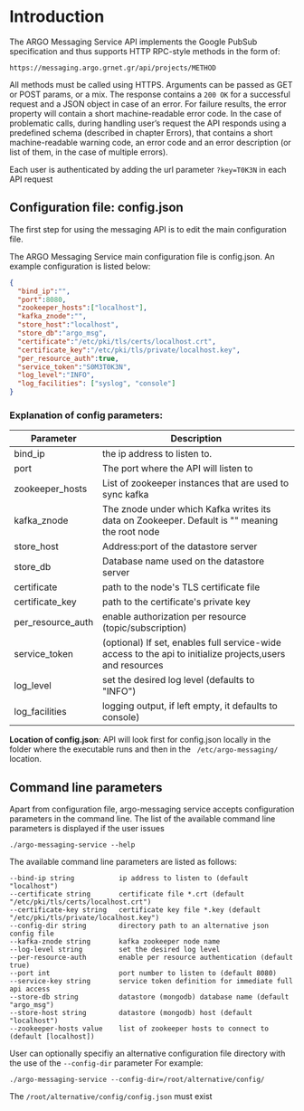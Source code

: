 # Introduction
The ARGO Messaging Service API implements the Google PubSub specification and thus supports HTTP RPC-style methods in the form of:

 `https://messaging.argo.grnet.gr/api/projects/METHOD`

All methods must be called using HTTPS. Arguments can be passed as GET or POST params, or a mix. The response contains a `200 OK` for a successful request and a JSON object in case of an error. For failure results, the error property will contain a short machine-readable error code. In the case of problematic calls,  during handling user’s request the API responds using a predefined schema (described in chapter Errors), that contains a short machine-readable warning code, an error code and an error description  (or list of them, in the case of multiple errors).

Each user is authenticated by adding the url parameter `?key=T0K3N` in each API request

## Configuration file: config.json

The first step for using the messaging API is to edit the main configuration file.

The ARGO Messaging Service main configuration file is config.json. An example configuration is listed below:

```json
{
  "bind_ip":"",
  "port":8080,
  "zookeeper_hosts":["localhost"],
  "kafka_znode":"",
  "store_host":"localhost",
  "store_db":"argo_msg",
  "certificate":"/etc/pki/tls/certs/localhost.crt",
  "certificate_key":"/etc/pki/tls/private/localhost.key",
  "per_resource_auth":true,
  "service_token":"S0M3T0K3N",
  "log_level":"INFO",
  "log_facilities": ["syslog", "console"]
}
```

### Explanation of config parameters:

Parameter | Description
--------- | -----------
bind_ip | the ip address to listen to.
port | The port where the API will listen to
zookeeper_hosts | List of zookeeper instances that are used to sync kafka
kafka_znode | The znode under which Kafka writes its data on Zookeeper. Default is "" meaning the root node
store_host | Address:port of the datastore server
store_db | Database name used on the datastore server
certificate | path to the node's TLS certificate file
certificate_key | path to the certificate's private key
per_resource_auth | enable authorization per resource (topic/subscription)
service_token | (optional) If set, enables full service-wide access to the api to initialize projects,users and resources
log_level | set the desired log level (defaults to "INFO")
log_facilities | logging output, if left empty, it defaults to console)

**Location of config.json**: API will look first for config.json locally in the folder where the executable runs and then in the ` /etc/argo-messaging/`  location.


## Command line parameters
Apart from configuration file, argo-messaging service accepts configuration parameters in the command line. The list of the available command line parameters is displayed
if the user issues
```
./argo-messaging-service --help
```
The available command line parameters are listed as follows:
```
--bind-ip string           ip address to listen to (default "localhost")
--certificate string       certificate file *.crt (default "/etc/pki/tls/certs/localhost.crt")
--certificate-key string   certificate key file *.key (default "/etc/pki/tls/private/localhost.key")
--config-dir string        directory path to an alternative json config file
--kafka-znode string       kafka zookeeper node name
--log-level string         set the desired log level
--per-resource-auth        enable per resource authentication (default true)
--port int                 port number to listen to (default 8080)
--service-key string       service token definition for immediate full api access
--store-db string          datastore (mongodb) database name (default "argo_msg")
--store-host string        datastore (mongodb) host (default "localhost")
--zookeeper-hosts value    list of zookeeper hosts to connect to (default [localhost])
```

User can optionally specifiy an alternative configuration file directory with the use of the `--config-dir` parameter
For example:
```
./argo-messaging-service --config-dir=/root/alternative/config/
```
The `/root/alternative/config/config.json` must exist
